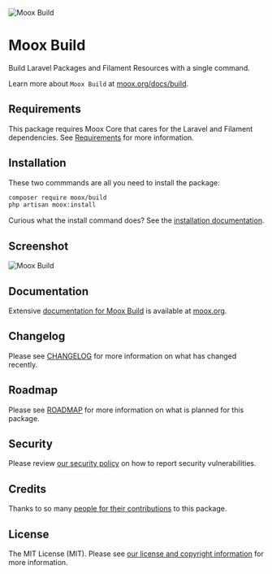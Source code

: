 ![Moox Build](https://github.com/mooxphp/moox/raw/main/art/banner/made-with-moox.jpg)

# Moox Build

Build Laravel Packages and Filament Resources with a single command.

Learn more about `Moox Build` at [moox.org/docs/build](https://moox.org/docs/build).

## Requirements

This package requires Moox Core that cares for the Laravel and Filament dependencies. See [Requirements](https://moox.org/docs/requirements) for more information.

## Installation

These two commmands are all you need to install the package:

```bash
composer require moox/build
php artisan moox:install
```

Curious what the install command does? See the [installation documentation](https://moox.org/docs/installation).

## Screenshot

![Moox Build](https://github.com/mooxphp/moox/raw/main/art/screenshots/made-with-moox.jpg)

## Documentation

Extensive [documentation for Moox Build](https://moox.org/docs/build) is available at [moox.org](https://moox.org).

## Changelog

Please see [CHANGELOG](CHANGELOG.md) for more information on what has changed recently.

## Roadmap

Please see [ROADMAP](ROADMAP.md) for more information on what is planned for this package.

## Security

Please review [our security policy](https://moox.org/docs/security) on how to report security vulnerabilities.

## Credits

Thanks to so many [people for their contributions](https://moox.org/docs/credits) to this package.

## License

The MIT License (MIT). Please see [our license and copyright information](https://moox.org/docs/license) for more information.
